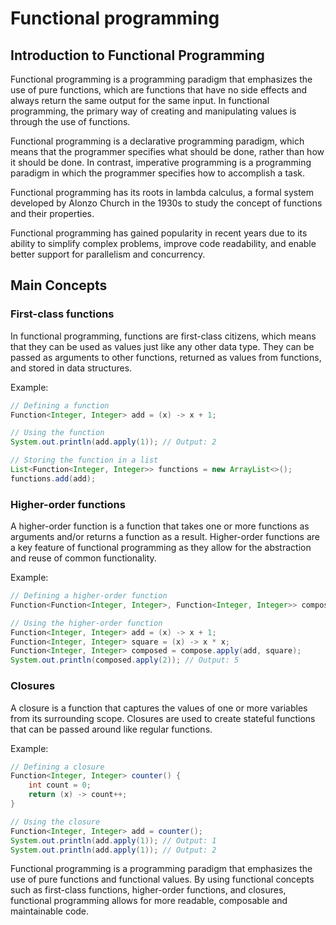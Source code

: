 # Functional programming

## Introduction to Functional Programming

Functional programming is a programming paradigm that emphasizes the use of pure functions, which are functions that have no side effects and always return the same output for the same input. In functional programming, the primary way of creating and manipulating values is through the use of functions.

Functional programming is a declarative programming paradigm, which means that the programmer specifies what should be done, rather than how it should be done. In contrast, imperative programming is a programming paradigm in which the programmer specifies how to accomplish a task.

Functional programming has its roots in lambda calculus, a formal system developed by Alonzo Church in the 1930s to study the concept of functions and their properties.

Functional programming has gained popularity in recent years due to its ability to simplify complex problems, improve code readability, and enable better support for parallelism and concurrency.

## Main Concepts

### First-class functions

In functional programming, functions are first-class citizens, which means that they can be used as values just like any other data type. They can be passed as arguments to other functions, returned as values from functions, and stored in data structures.

Example:

```java
// Defining a function
Function<Integer, Integer> add = (x) -> x + 1;

// Using the function
System.out.println(add.apply(1)); // Output: 2

// Storing the function in a list
List<Function<Integer, Integer>> functions = new ArrayList<>();
functions.add(add);

```

### Higher-order functions

A higher-order function is a function that takes one or more functions as arguments and/or returns a function as a result. Higher-order functions are a key feature of functional programming as they allow for the abstraction and reuse of common functionality.

Example:

```java
// Defining a higher-order function
Function<Function<Integer, Integer>, Function<Integer, Integer>> compose = (f, g) -> (x) -> f.apply(g.apply(x));

// Using the higher-order function
Function<Integer, Integer> add = (x) -> x + 1;
Function<Integer, Integer> square = (x) -> x * x;
Function<Integer, Integer> composed = compose.apply(add, square);
System.out.println(composed.apply(2)); // Output: 5
```

### Closures

A closure is a function that captures the values of one or more variables from its surrounding scope. Closures are used to create stateful functions that can be passed around like regular functions.

Example:

```java
// Defining a closure
Function<Integer, Integer> counter() {
    int count = 0;
    return (x) -> count++;
}

// Using the closure
Function<Integer, Integer> add = counter();
System.out.println(add.apply(1)); // Output: 1
System.out.println(add.apply(1)); // Output: 2
```

Functional programming is a programming paradigm that emphasizes the use of pure functions and functional values. By using functional concepts such as first-class functions, higher-order functions, and closures, functional programming allows for more readable, composable and maintainable code.
